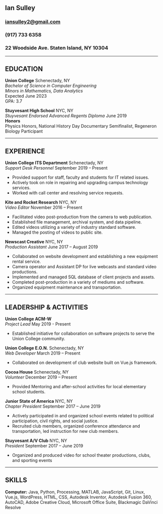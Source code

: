 ## Ian Sulley
### iansulley2@gmail.com
### (917) 733 6358
### 22 Woodside Ave. Staten Island, NY 10304
-------------------------------------------------------------------------------------
## EDUCATION

**Union College** Schenectady, NY\
_Bachelor of Science in Computer Engineering_\
_Minors in Mathematics, Data Analytics_\
Expected June 2023\
GPA: 3.7

**Stuyvesant High School** NYC, NY\
_Stuyvesant Endorsed Advanced Regents Diploma_ June 2019\
**Honors**\
Physics Honors, National History Day Documentary Semifinalist, Regeneron Biology Participant

------------------------------------------------------------------------------------
## EXPERIENCE

**Union College ITS Department** Schenectady, NY\
_Support Desk Personnel_ September 2019 – Present

- Provided support for staff, faculty and students for IT related issues.
- Actively took on role in repairing and upgrading campus technology services.
- Worked with call center and resolving service requests.

**Kite and Rocket Research** NYC, NY\
_Video Editor_ November 2016 – Present

- Facilitated video post-production from the camera to web publication.
- Established file management, archival system, and data pipeline.
- Edited videos utilizing a variety of industry standard software.
- Managed the posting of videos to public site.

**Newscast Creative** NYC, NY\
_Production Assistant_ June 2017 – August 2019

- Collaborated on website development and establishing a new equipment rental service.
- Camera operator and Assistant DP for live webcasts and standard video productions.
- Implemented and managed SQL database of client projects and assets.
- Completed post-production in a variety of mediums and software.
- Organized equipment maintenance and transportation.
---------------------------------------------------------------------------------------
## LEADERSHIP & ACTIVITIES
**Union College ACM-W**\
_Project Lead_ May 2019 - Present

- Established initiative for collaboration on software projects to serve the Union College community.

**Union College E.O.N.** Schenectady, NY\
_Web Developer_ March 2019 – Present

- Collaborated on development of club website built on Vue.js framework.

**Cocoa House** Schenectady, NY\
_Volunteer_ December 2019 – Present

- Provided Mentoring and after-school activities for local elementary school students.

**Junior State of America** NYC, NY\
_Chapter President_ September 2017 – June 2019

- Actively participated in and organized school events related to political participation, civil rights, and social justice.
- Recruited club members, organized conference attendance and transportation, led instruction for new club members.

**Stuyvesant A/V Club** NYC, NY\
_President_ September 2017 – June 2019

- Organized and produced video for school theater productions, clubs, and sporting events
----------------------------------------------------------------------------------------------------------------------
## SKILLS

**Computer:** Java, Python, Processing, MATLAB, JavaScript, Git, Linux, Vue.js, WordPress, HTML, CSS, Autodesk Inventor,
Autodesk Fusion 360, AutoCAD, Adobe Creative Cloud, Microsoft Office Suite, Blackmagic DaVinci Resolve
